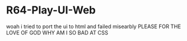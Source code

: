 # R64-Play-UI-Web
woah i tried to port the ui to html and failed misearbly PLEASE FOR THE LOVE OF GOD WHY AM I SO BAD AT CSS
